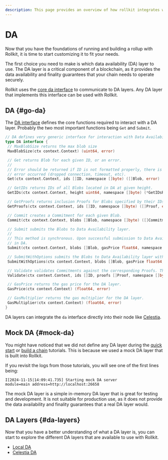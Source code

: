 ```yaml
---
description: This page provides an overview of how rollkit integrates with DA.
---
```


<!-- markdownlint-disable MD033 -->

# DA

Now that you have the foundations of running and building a rollup with Rollkit, it is time to start customizing it to fit your needs.

The first choice you need to make is which data availability (DA) layer to use. The DA layer is a critical component of a blockchain, as it provides the data availability and finality guarantees that your chain needs to operate securely.

Rollkit uses the [core da interface](https://github.com/rollkit/rollkit/blob/main/core/da/da.go#L11) to communicate to DA layers. Any DA layer that implements this interface can be used with Rollkit.

## DA {#go-da}

The [DA interface](https://github.com/rollkit/rollkit/blob/main/core/da/da.go#L11) defines the core functions required to interact with a DA layer. Probably the two most important functions being `Get` and `Submit`.

```go
// DA defines very generic interface for interaction with Data Availability layers.
type DA interface {
 // MaxBlobSize returns the max blob size
 MaxBlobSize(ctx context.Context) (uint64, error)

 // Get returns Blob for each given ID, or an error.
 //
 // Error should be returned if ID is not formatted properly, there is no Blob for given ID or any other client-level
 // error occurred (dropped connection, timeout, etc).
 Get(ctx context.Context, ids []ID, namespace []byte) ([]Blob, error)

 // GetIDs returns IDs of all Blobs located in DA at given height.
 GetIDs(ctx context.Context, height uint64, namespace []byte) (*GetIDsResult, error)

 // GetProofs returns inclusion Proofs for Blobs specified by their IDs.
 GetProofs(ctx context.Context, ids []ID, namespace []byte) ([]Proof, error)

 // Commit creates a Commitment for each given Blob.
 Commit(ctx context.Context, blobs []Blob, namespace []byte) ([]Commitment, error)

 // Submit submits the Blobs to Data Availability layer.
 //
 // This method is synchronous. Upon successful submission to Data Availability layer, it returns the IDs identifying blobs
 // in DA.
 Submit(ctx context.Context, blobs []Blob, gasPrice float64, namespace []byte) ([]ID, error)

 // SubmitWithOptions submits the Blobs to Data Availability layer with additional options.
 SubmitWithOptions(ctx context.Context, blobs []Blob, gasPrice float64, namespace []byte, options []byte) ([]ID, error)

 // Validate validates Commitments against the corresponding Proofs. This should be possible without retrieving the Blobs.
 Validate(ctx context.Context, ids []ID, proofs []Proof, namespace []byte) ([]bool, error)

 // GasPrice returns the gas price for the DA layer.
 GasPrice(ctx context.Context) (float64, error)

 // GasMultiplier returns the gas multiplier for the DA layer.
 GasMultiplier(ctx context.Context) (float64, error)
}
```

DA layers can integrate the `da` interface directly into their node like [Celestia](celestia-da).

## Mock DA {#mock-da}

You might have noticed that we did not define any DA layer during the [quick start](../quick-start.md) or [build a chain](../wordle.md) tutorials. This is because we used a mock DA layer that is built into Rollkit.

If you revisit the logs from those tutorials, you will see one of the first lines being:

```shell
I[2024-11-15|14:09:41.735] Starting mock DA server                      module=main address=http://localhost:26658
```

The mock DA layer is a simple in-memory DA layer that is great for testing and development. It is not suitable for production use, as it does not provide the data availability and finality guarantees that a real DA layer would.

## DA Layers {#da-layers}

Now that you have a better understanding of what a DA layer is, you can start to explore the different DA layers that are available to use with Rollkit.

* [Local DA](local-da.md)
* [Celestia DA](celestia-da.md)
